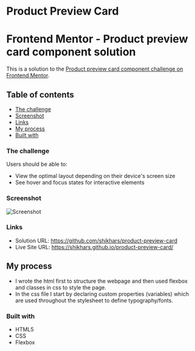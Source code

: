 # Product Preview Card
# Frontend Mentor - Product preview card component solution

This is a solution to the [Product preview card component challenge on Frontend Mentor](https://www.frontendmentor.io/challenges/product-preview-card-component-GO7UmttRfa).

## Table of contents

- [The challenge](#the-challenge)
- [Screenshot](#screenshot)
- [Links](#links)
- [My process](#my-process)
- [Built with](#built-with)

### The challenge

Users should be able to:

- View the optimal layout depending on their device's screen size
- See hover and focus states for interactive elements

### Screenshot

![Screenshot](https://github.com/shikhars/shikhars.github.io/blob/nondefault/images/Screenshot.png)


### Links

- Solution URL: https://github.com/shikhars/product-preview-card
- Live Site URL: https://shikhars.github.io/product-preview-card/

## My process

- I wrote the html first to structure the webpage and then used flexbox and classes in css to style the page.
- In the css file I start by declaring custom properties (variables) which are used throughout the stylesheet to define typography/fonts.

### Built with

- HTML5
- CSS
- Flexbox
